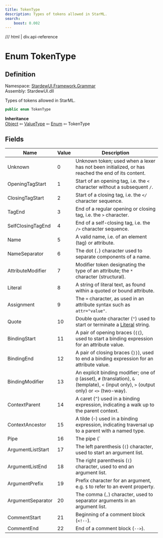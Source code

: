 ```yaml
---
title: TokenType
description: Types of tokens allowed in StarML.
search:
    boost: 0.002
---
```


<link rel="stylesheet" href="/StardewUI/stylesheets/reference.css" />

/// html | div.api-reference

# Enum TokenType

## Definition

<div class="api-definition" markdown>

Namespace: [StardewUI.Framework.Grammar](index.md)  
Assembly: StardewUI.dll  

</div>

Types of tokens allowed in StarML.

```cs
public enum TokenType
```

**Inheritance**  
[Object](https://learn.microsoft.com/en-us/dotnet/api/system.object) ⇦ [ValueType](https://learn.microsoft.com/en-us/dotnet/api/system.valuetype) ⇦ [Enum](https://learn.microsoft.com/en-us/dotnet/api/system.enum) ⇦ TokenType

## Fields

 | Name | Value | Description |
| --- | --- | --- |
| <a id="unknown">Unknown</a> | 0 | Unknown token; used when a lexer has not been initialized, or has reached the end of its content. | 
| <a id="openingtagstart">OpeningTagStart</a> | 1 | Start of an opening tag, i.e. the `<` character without a subsequent `/`. | 
| <a id="closingtagstart">ClosingTagStart</a> | 2 | Start of a closing tag, i.e. the `</` character sequence. | 
| <a id="tagend">TagEnd</a> | 3 | End of a regular opening or closing tag, i.e. the `>` character. | 
| <a id="selfclosingtagend">SelfClosingTagEnd</a> | 4 | End of a self-closing tag, i.e. the `/>` character sequence. | 
| <a id="name">Name</a> | 5 | A valid name, i.e. of an element (tag) or attribute. | 
| <a id="nameseparator">NameSeparator</a> | 6 | The dot (`.`) character used to separate components of a name. | 
| <a id="attributemodifier">AttributeModifier</a> | 7 | Modifier token designating the type of an attribute; the `*` character (structural). | 
| <a id="literal">Literal</a> | 8 | A string of literal text, as found within a quoted or bound attribute. | 
| <a id="assignment">Assignment</a> | 9 | The `=` character, as used in an attribute syntax such as `attr="value"`. | 
| <a id="quote">Quote</a> | 10 | Double quote character (`"`) used to start or terminate a [Literal](tokentype.md#literal) string. | 
| <a id="bindingstart">BindingStart</a> | 11 | A pair of opening braces (`{{`), used to start a binding expression for an attribute value. | 
| <a id="bindingend">BindingEnd</a> | 12 | A pair of closing braces (`}}`), used to end a binding expression for an attribute value. | 
| <a id="bindingmodifier">BindingModifier</a> | 13 | An explicit binding modifier; one of `@` (asset), `#` (translation), `&` (template), `<` (input only), `>` (output only) or `<>` (two-way). | 
| <a id="contextparent">ContextParent</a> | 14 | A caret (`^`) used in a binding expression, indicating a walk up to the parent context. | 
| <a id="contextancestor">ContextAncestor</a> | 15 | A tilde (`~`) used in a binding expression, indicating traversal up to a parent with a named type. | 
| <a id="pipe">Pipe</a> | 16 | The pipe (`|`) character, which is used to start and end event bindings. | 
| <a id="argumentliststart">ArgumentListStart</a> | 17 | The left parenthesis (`(`) character, used to start an argument list. | 
| <a id="argumentlistend">ArgumentListEnd</a> | 18 | The right parenthesis (`(`) character, used to end an argument list. | 
| <a id="argumentprefix">ArgumentPrefix</a> | 19 | Prefix character for an argument, e.g. `$` to refer to an event property. | 
| <a id="argumentseparator">ArgumentSeparator</a> | 20 | The comma (`,`) character, used to separator arguments in an argument list. | 
| <a id="commentstart">CommentStart</a> | 21 | Beginning of a comment block (`<!--`). | 
| <a id="commentend">CommentEnd</a> | 22 | End of a comment block (`-->`). | 

